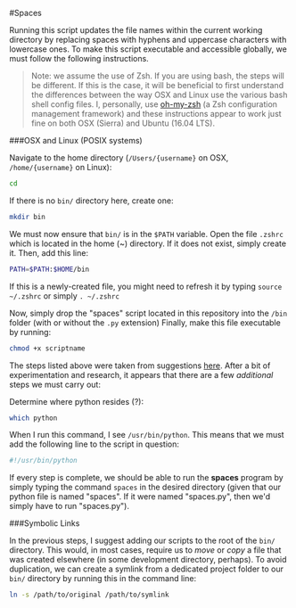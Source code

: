 #Spaces

Running this script updates the file names within the current working directory by replacing spaces with hyphens and uppercase characters with lowercase ones. To make this script executable and accessible globally, we must follow the following instructions.

> Note: we assume the use of Zsh. If you are using bash, the steps will be different. If this is the case, it will be beneficial to first understand the differences between the way OSX and Linux use the various bash shell config files. I, personally, use [oh-my-zsh](https://github.com/robbyrussell/oh-my-zsh) (a Zsh configuration management framework) and these instructions appear to work just fine on both OSX (Sierra) and Ubuntu (16.04 LTS).

###OSX and Linux (POSIX systems)

Navigate to the home directory (`/Users/{username}` on OSX, `/home/{username}` on Linux):

```bash
cd
```

If there is no `bin/` directory here, create one:

```bash
mkdir bin
```

We must now ensure that `bin/` is in the `$PATH` variable. Open the file `.zshrc` which is located in the home (~) directory. If it does not exist, simply create it. Then, add this line:

```bash
PATH=$PATH:$HOME/bin
```

If this is a newly-created file, you might need to refresh it by typing `source ~/.zshrc` or simply `. ~/.zshrc`

Now, simply drop the "spaces" script located in this repository into the `/bin` folder (with or without the `.py` extension) Finally, make this file executable by running:

```bash
chmod +x scriptname
```

The steps listed above were taken from suggestions [here](https://shapeshed.com/using-custom-shell-scripts-on-osx-or-linux/). After a bit of experimentation and research, it appears that there are a few *additional* steps we must carry out:

Determine where python resides (?):

```bash
which python
```

When I run this command, I see `/usr/bin/python`. This means that we must add the following line to the script in question:

```bash
#!/usr/bin/python
```

If every step is complete, we should be able to run the **spaces** program by simply typing the command `spaces` in the desired directory (given that our python file is named "spaces". If it were named "spaces.py", then we'd simply have to run "spaces.py").

###Symbolic Links

In the previous steps, I suggest adding our scripts to the root of the `bin/` directory. This would, in most cases, require us to *move* or *copy* a file that was created elsewhere (in some development directory, perhaps). To avoid duplication, we can create a symlink from a dedicated project folder to our `bin/` directory by running this in the command line:

```bash
ln -s /path/to/original /path/to/symlink
```
